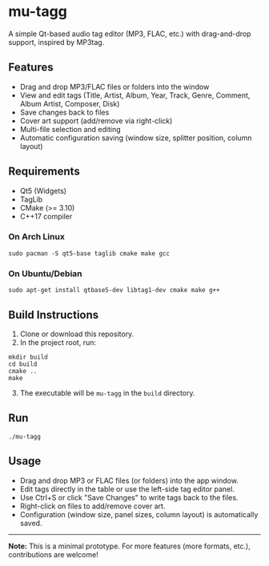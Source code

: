 # mu-tagg

A simple Qt-based audio tag editor (MP3, FLAC, etc.) with drag-and-drop support, inspired by MP3tag.

## Features
- Drag and drop MP3/FLAC files or folders into the window
- View and edit tags (Title, Artist, Album, Year, Track, Genre, Comment, Album Artist, Composer, Disk)
- Save changes back to files
- Cover art support (add/remove via right-click)
- Multi-file selection and editing
- Automatic configuration saving (window size, splitter position, column layout)

## Requirements
- Qt5 (Widgets)
- TagLib
- CMake (>= 3.10)
- C++17 compiler

### On Arch Linux
```
sudo pacman -S qt5-base taglib cmake make gcc
```

### On Ubuntu/Debian
```
sudo apt-get install qtbase5-dev libtag1-dev cmake make g++
```

## Build Instructions

1. Clone or download this repository.
2. In the project root, run:

```
mkdir build
cd build
cmake ..
make
```

3. The executable will be `mu-tagg` in the `build` directory.

## Run

```
./mu-tagg
```

## Usage
- Drag and drop MP3 or FLAC files (or folders) into the app window.
- Edit tags directly in the table or use the left-side tag editor panel.
- Use Ctrl+S or click "Save Changes" to write tags back to the files.
- Right-click on files to add/remove cover art.
- Configuration (window size, panel sizes, column layout) is automatically saved.

---

**Note:** This is a minimal prototype. For more features (more formats, etc.), contributions are welcome! 
